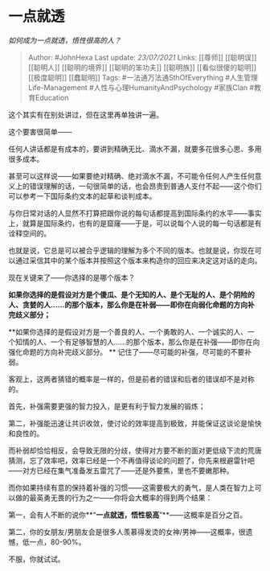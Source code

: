       
# 一点就透
*如何成为一点就透，悟性很高的人？*

> Author: #JohnHexa
Last update: *23/07/2021* 
Links: [[尊师]] [[聪明误]] [[聪明人]] [[聪明的境界]] [[聪明的笨功夫]] [[聪明族]] [[看似很傻的聪明]] [[极度聪明]] [[蠢聪明]]
Tags: #一法通万法通SthOfEverything #人生管理Life-Management #人性与心理HumanityAndPsychology #家族Clan #教育Education 


这个其实有在别处讲过，但在这里再单独讲一遍。

这个要害很简单——

任何人讲话都是有成本的，要讲到精确无比、滴水不漏，就要多花很多心思、多用很多成本。

甚至可以这样说——如果要绝对精确、绝对滴水不漏，不可能令任何人产生任何意义上的错误理解的话，一句很简单的话，也会昂贵到普通人支付不起——这个你们可以参考一下国际条约文本的起草和谈判成本。

与你日常对话的人显然不打算把跟你说的每句话都提高到国际条约的水平——事实上，就算是国际条约，也有的是窟窿——于是，可以说每个人说的每一句话都是有诠释空间的。

也就是说，它总是可以被合乎逻辑的理解为多个不同的版本。也就是说，你现在可以通过采信其中的某个版本并按照这个版本来构造你的回应来决定这对话的走向。

现在关键来了——你选择的是哪个版本？

**如果你选择的是假设对方是个傻瓜、是个无知的人、是个无耻的人、是个阴险的人、贪婪的人……的那个版本，那么你是在补弱——即你在向弱化命题的方向补完歧义部分；**

**如果你选择的是假设对方是一个善良的人、一个勇敢的人、一个诚实的人、一个知情的人、一个有足够智慧的人……的那个版本，那么你是在补强——即你在向强化命题的方向补完歧义部分。
**
记住了——尽可能的补强，尽可能的不要补弱。

客观上，这两者猜错的概率是一样的，但是前者的错误和后者的错误却不是对称的。

首先，补强需要更强的智力投入，是更有利于智力发展的锻炼；

第二，补强能迅速让共识收敛，使讨论的效率提高到极致，并能保证这谈论是愉快和良性的。

而补弱却恰恰相反，会导致无限的分歧，使得对方要不断的面对更低级下流的荒唐猜测，忘了效率吧，效率已经是一个不再值得谈论的问题了，你先来根避雷针吧——对方已经在集气准备发五雷咒了——还是外要焦，里也不要嫩那种。

而你如果持续有意的保持着补强的习惯——这需要极大的勇气，是人类在智力上可以做的最英勇无畏的行为之一——你将会大概率的得到两个结果：

第一，会有人不断的说你**“**一点就透，悟性极高**”**——这概率是百分之百。

第二，你的女朋友/男朋友会是很多人羡慕得发烫的女神/男神——这概率，很遗憾，低一点，80-90%。

不服，你就试试。